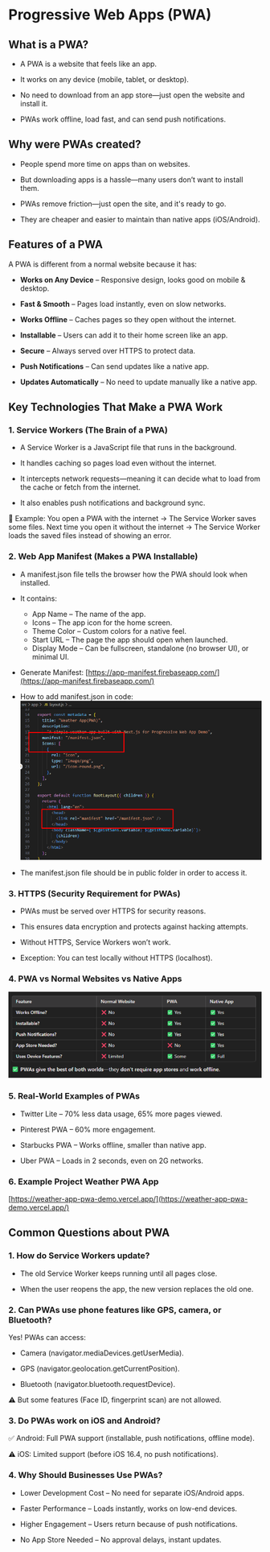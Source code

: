 # Progressive Web Apps (PWA)

## What is a PWA?

- A PWA is a website that feels like an app.

- It works on any device (mobile, tablet, or desktop).

- No need to download from an app store—just open the website and install it.

- PWAs work offline, load fast, and can send push notifications.

## Why were PWAs created?

- People spend more time on apps than on websites.

- But downloading apps is a hassle—many users don’t want to install them.

- PWAs remove friction—just open the site, and it's ready to go.

- They are cheaper and easier to maintain than native apps (iOS/Android).

## Features of a PWA

A PWA is different from a normal website because it has:

- **Works on Any Device** – Responsive design, looks good on mobile & desktop.

- **Fast & Smooth** – Pages load instantly, even on slow networks.

- **Works Offline** – Caches pages so they open without the internet.

- **Installable** – Users can add it to their home screen like an app.

- **Secure** – Always served over HTTPS to protect data.

- **Push Notifications** – Can send updates like a native app.

- **Updates Automatically** – No need to update manually like a native app.

## Key Technologies That Make a PWA Work

### 1. Service Workers (The Brain of a PWA)

- A Service Worker is a JavaScript file that runs in the background.

- It handles caching so pages load even without the internet.

- It intercepts network requests—meaning it can decide what to load from the cache or fetch from the internet.

- It also enables push notifications and background sync.

🔹 Example:
You open a PWA with the internet → The Service Worker saves some files.
Next time you open it without the internet → The Service Worker loads the saved files instead of showing an error.

### 2. Web App Manifest (Makes a PWA Installable)

- A manifest.json file tells the browser how the PWA should look when installed.

- It contains:

  - App Name – The name of the app.
  - Icons – The app icon for the home screen.
  - Theme Color – Custom colors for a native feel.
  - Start URL – The page the app should open when launched.
  - Display Mode – Can be fullscreen, standalone (no browser UI), or minimal UI.

- Generate Manifest:
  [https://app-manifest.firebaseapp.com/](https://app-manifest.firebaseapp.com/)

- How to add manifest.json in code:
  ![alt text](image.png)

- The manifest.json file should be in public folder in order to access it.

### 3. HTTPS (Security Requirement for PWAs)

- PWAs must be served over HTTPS for security reasons.

- This ensures data encryption and protects against hacking attempts.

- Without HTTPS, Service Workers won’t work.

- Exception: You can test locally without HTTPS (localhost).

### 4. PWA vs Normal Websites vs Native Apps

![alt text](image-1.png)

### 5. Real-World Examples of PWAs

- Twitter Lite – 70% less data usage, 65% more pages viewed.

- Pinterest PWA – 60% more engagement.

- Starbucks PWA – Works offline, smaller than native app.

- Uber PWA – Loads in 2 seconds, even on 2G networks.

### 6. Example Project Weather PWA App

[https://weather-app-pwa-demo.vercel.app/](https://weather-app-pwa-demo.vercel.app/)

## Common Questions about PWA

### 1. How do Service Workers update?

- The old Service Worker keeps running until all pages close.

- When the user reopens the app, the new version replaces the old one.

### 2. Can PWAs use phone features like GPS, camera, or Bluetooth?

Yes! PWAs can access:

- Camera (navigator.mediaDevices.getUserMedia).

- GPS (navigator.geolocation.getCurrentPosition).

- Bluetooth (navigator.bluetooth.requestDevice).

⚠️ But some features (Face ID, fingerprint scan) are not allowed.

### 3. Do PWAs work on iOS and Android?

✅ Android: Full PWA support (installable, push notifications, offline mode).

⚠️ iOS: Limited support (before iOS 16.4, no push notifications).

### 4. Why Should Businesses Use PWAs?

- Lower Development Cost – No need for separate iOS/Android apps.

- Faster Performance – Loads instantly, works on low-end devices.

- Higher Engagement – Users return because of push notifications.

- No App Store Needed – No approval delays, instant updates.
